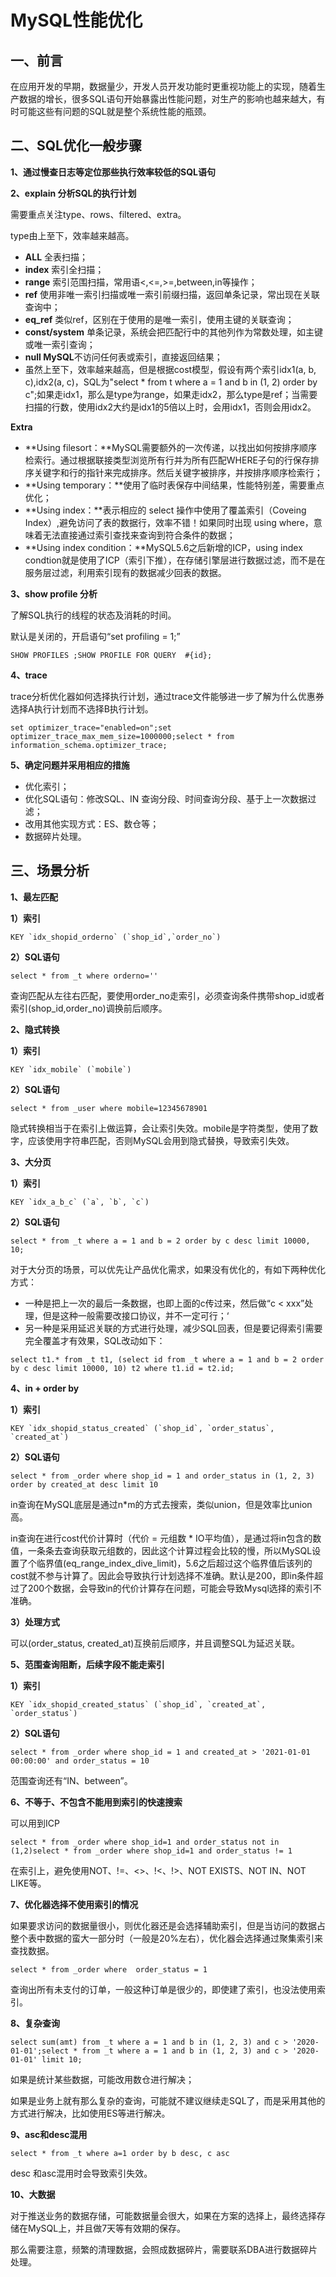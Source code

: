 # MySQL性能优化



## 一、前言

在应用开发的早期，数据量少，开发人员开发功能时更重视功能上的实现，随着生产数据的增长，很多SQL语句开始暴露出性能问题，对生产的影响也越来越大，有时可能这些有问题的SQL就是整个系统性能的瓶颈。



## **二、SQL优化一般步骤**

**1、通过慢查日志等定位那些执行效率较低的SQL语句**

**2、explain 分析SQL的执行计划**

需要重点关注type、rows、filtered、extra。

type由上至下，效率越来越高。

- **ALL** 全表扫描；
- **index** 索引全扫描；
- **range** 索引范围扫描，常用语<,<=,>=,between,in等操作；
- **ref** 使用非唯一索引扫描或唯一索引前缀扫描，返回单条记录，常出现在关联查询中；
- **eq_ref** 类似ref，区别在于使用的是唯一索引，使用主键的关联查询；
- **const/system** 单条记录，系统会把匹配行中的其他列作为常数处理，如主键或唯一索引查询；
- **null MySQL**不访问任何表或索引，直接返回结果；
- 虽然上至下，效率越来越高，但是根据cost模型，假设有两个索引idx1(a, b, c),idx2(a, c)，SQL为"select * from t where a = 1 and b in (1, 2) order by c";如果走idx1，那么是type为range，如果走idx2，那么type是ref；当需要扫描的行数，使用idx2大约是idx1的5倍以上时，会用idx1，否则会用idx2。



**Extra**

- **Using filesort：**MySQL需要额外的一次传递，以找出如何按排序顺序检索行。通过根据联接类型浏览所有行并为所有匹配WHERE子句的行保存排序关键字和行的指针来完成排序。然后关键字被排序，并按排序顺序检索行；
- **Using temporary：**使用了临时表保存中间结果，性能特别差，需要重点优化；
- **Using index：**表示相应的 select 操作中使用了覆盖索引（Coveing Index）,避免访问了表的数据行，效率不错！如果同时出现 using where，意味着无法直接通过索引查找来查询到符合条件的数据；
- **Using index condition：**MySQL5.6之后新增的ICP，using index condtion就是使用了ICP（索引下推），在存储引擎层进行数据过滤，而不是在服务层过滤，利用索引现有的数据减少回表的数据。



**3、show profile 分析**

了解SQL执行的线程的状态及消耗的时间。

默认是关闭的，开启语句“set profiling = 1;”

```
SHOW PROFILES ;SHOW PROFILE FOR QUERY  #{id};
```



**4、trace**

trace分析优化器如何选择执行计划，通过trace文件能够进一步了解为什么优惠券选择A执行计划而不选择B执行计划。

```
set optimizer_trace="enabled=on";set optimizer_trace_max_mem_size=1000000;select * from information_schema.optimizer_trace;
```



**5、确定问题并采用相应的措施**

- 优化索引；
- 优化SQL语句：修改SQL、IN 查询分段、时间查询分段、基于上一次数据过滤；
- 改用其他实现方式：ES、数仓等；
- 数据碎片处理。



## **三、场景分析**



**1、最左匹配**

**1）索引**

```
KEY `idx_shopid_orderno` (`shop_id`,`order_no`)
```



**2）SQL语句**

```
select * from _t where orderno=''
```

查询匹配从左往右匹配，要使用order_no走索引，必须查询条件携带shop_id或者索引(shop_id,order_no)调换前后顺序。



**2、隐式转换**

**1）索引**

```
KEY `idx_mobile` (`mobile`)
```



**2）SQL语句**

```
select * from _user where mobile=12345678901
```

隐式转换相当于在索引上做运算，会让索引失效。mobile是字符类型，使用了数字，应该使用字符串匹配，否则MySQL会用到隐式替换，导致索引失效。



**3、大分页**



**1）索引**

```
KEY `idx_a_b_c` (`a`, `b`, `c`)
```

**2）SQL语句**

```
select * from _t where a = 1 and b = 2 order by c desc limit 10000, 10;
```

对于大分页的场景，可以优先让产品优化需求，如果没有优化的，有如下两种优化方式：

- 一种是把上一次的最后一条数据，也即上面的c传过来，然后做“c < xxx”处理，但是这种一般需要改接口协议，并不一定可行；‘
- 另一种是采用延迟关联的方式进行处理，减少SQL回表，但是要记得索引需要完全覆盖才有效果，SQL改动如下：

```
select t1.* from _t t1, (select id from _t where a = 1 and b = 2 order by c desc limit 10000, 10) t2 where t1.id = t2.id;
```



**4、in + order by**

**1）索引**

```
KEY `idx_shopid_status_created` (`shop_id`, `order_status`, `created_at`)
```

**2）SQL语句**

```
select * from _order where shop_id = 1 and order_status in (1, 2, 3) order by created_at desc limit 10
```

in查询在MySQL底层是通过n*m的方式去搜索，类似union，但是效率比union高。

in查询在进行cost代价计算时（代价 = 元组数 * IO平均值），是通过将in包含的数值，一条条去查询获取元组数的，因此这个计算过程会比较的慢，所以MySQL设置了个临界值(eq_range_index_dive_limit)，5.6之后超过这个临界值后该列的cost就不参与计算了。因此会导致执行计划选择不准确。默认是200，即in条件超过了200个数据，会导致in的代价计算存在问题，可能会导致Mysql选择的索引不准确。



**3）处理方式**

可以(order_status, created_at)互换前后顺序，并且调整SQL为延迟关联。



**5、范围查询阻断，后续字段不能走索引**

**1）索引**

```
KEY `idx_shopid_created_status` (`shop_id`, `created_at`, `order_status`)
```



**2）SQL语句**

```
select * from _order where shop_id = 1 and created_at > '2021-01-01 00:00:00' and order_status = 10
```

范围查询还有“IN、between”。



**6、不等于、不包含不能用到索引的快速搜索**

可以用到ICP

```
select * from _order where shop_id=1 and order_status not in (1,2)select * from _order where shop_id=1 and order_status != 1
```

在索引上，避免使用NOT、!=、<>、!<、!>、NOT EXISTS、NOT IN、NOT LIKE等。



**7、优化器选择不使用索引的情况**

如果要求访问的数据量很小，则优化器还是会选择辅助索引，但是当访问的数据占整个表中数据的蛮大一部分时（一般是20%左右），优化器会选择通过聚集索引来查找数据。

```
select * from _order where  order_status = 1
```

查询出所有未支付的订单，一般这种订单是很少的，即使建了索引，也没法使用索引。



**8、复杂查询**

```
select sum(amt) from _t where a = 1 and b in (1, 2, 3) and c > '2020-01-01';select * from _t where a = 1 and b in (1, 2, 3) and c > '2020-01-01' limit 10;
```

如果是统计某些数据，可能改用数仓进行解决；

如果是业务上就有那么复杂的查询，可能就不建议继续走SQL了，而是采用其他的方式进行解决，比如使用ES等进行解决。



**9、asc和desc混用**

```
select * from _t where a=1 order by b desc, c asc
```

desc 和asc混用时会导致索引失效。



**10、大数据**

对于推送业务的数据存储，可能数据量会很大，如果在方案的选择上，最终选择存储在MySQL上，并且做7天等有效期的保存。

那么需要注意，频繁的清理数据，会照成数据碎片，需要联系DBA进行数据碎片处理。